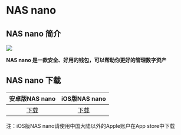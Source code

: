 # NAS nano
## NAS nano 简介
![](https://nano.nebulas.io/images/zhognbwen%20.png)

**NAS nano 是一款安全、好用的钱包，可以帮助你更好的管理数字资产**
## NAS nano 下载
| 安卓版NAS nano   | iOS版NAS nano  |
| :--------------: | :------------:|
| [下载 ](https://nano.nebulas.io/download/app/app-ch-MainNet-release.apk "下载 ") | [下载](https://itunes.apple.com/hk/app/nas-nano/id1281191905?l=zh&ls=1&mt=8 "下载")  |

注：iOS版NAS nano请使用中国大陆以外的Apple账户在App store中下载
